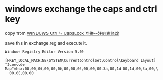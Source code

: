 # windows exchange the caps and ctrl key
copy from [WINDOWS Ctrl 与 CapsLock 互换--注册表修改](https://www.jianshu.com/p/4a062318f334)

save this in exchange.reg and execute it.

```
Windows Registry Editor Version 5.00

[HKEY_LOCAL_MACHINE\SYSTEM\CurrentControlSet\Control\Keyboard Layout]
"Scancode Map"=hex:00,00,00,00,00,00,00,00,03,00,00,00,3a,00,1d,00,1d,00,3a,00,\
  00,00,00,00

```
